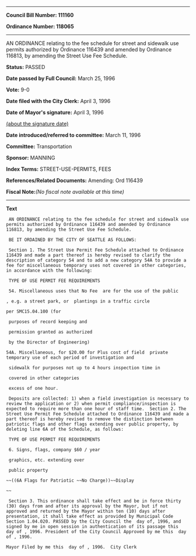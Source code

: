 

********

**Council Bill Number: 111160**
   
**Ordinance Number: 118065**
********

 AN ORDINANCE relating to the fee schedule for street and sidewalk use permits authorized by Ordinance 116439 and amended by Ordinance 116813, by amending the Street Use Fee Schedule.

**Status:** PASSED
   
**Date passed by Full Council:** March 25, 1996
   
**Vote:** 9-0
   
**Date filed with the City Clerk:** April 3, 1996
   
**Date of Mayor's signature:** April 3, 1996
   
[(about the signature date)](/~public/approvaldate.htm)
   
   
   
**Date introduced/referred to committee:** March 11, 1996
   
**Committee:** Transportation
   
**Sponsor:** MANNING
   
   
**Index Terms:** STREET-USE-PERMITS, FEES

**References/Related Documents:** Amending: Ord 116439

**Fiscal Note:**_(No fiscal note available at this time)_

********

**Text**
   
```
 AN ORDINANCE relating to the fee schedule for street and sidewalk use permits authorized by Ordinance 116439 and amended by Ordinance 116813, by amending the Street Use Fee Schedule.

 BE IT ORDAINED BY THE CITY OF SEATTLE AS FOLLOWS:

 Section 1. The Street Use Permit Fee Schedule attached to Ordinance 116439 and made a part thereof is hereby revised to clarify the description of category 54 and to add a new category 54A to provide a fee for miscellaneous temporary uses not covered in other categories, in accordance with the following:

 TYPE OF USE PERMIT FEE REQUIREMENTS

 54. Miscellaneous uses that No Fee  are for the use of the public

, e.g. a street park, or  plantings in a traffic circle

per SMC15.04.100 (for

 purposes of record keeping and

 permission granted as authorized

 by the Director of Engineering)

54A. Miscellaneous, for $20.00 for Plus cost of field  private temporary use of each period of investigation and

 sidewalk for purposes not up to 4 hours inspection time in

 covered in other categories

 excess of one hour.

 Deposits are collected: 1) when a field investigation is necessary to review the application or 2) when permit compliance/inspection is expected to require more than one hour of staff time.  Section 2. The Street Use Permit Fee Schedule attached to Ordinance 116439 and made a part thereof is hereby revised to remove the distinction between patriotic flags and other flags extending over public property, by deleting line 6A of the Schedule, as follows:

 TYPE OF USE PERMIT FEE REQUIREMENTS

 6. Signs, flags, company $60 / year

 graphics, etc. extending over

 public property

~~((6A Flags for Patriotic ~~No Charge))~~Display

~~

 Section 3. This ordinance shall take effect and be in force thirty (30) days from and after its approval by the Mayor, but if not approved and returned by the Mayor within ten (10) days after presentation, it shall take effect as provided by Municipal Code Section 1.04.020. PASSED by the City Council the  day of, 1996, and signed by me in open session in authentication of its passage this  day of , 1996. President of the City Council Approved by me this  day of , 1996.

Mayor Filed by me this  day of , 1996.  City Clerk

```
